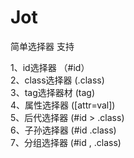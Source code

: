 Jot
===
 简单选择器
  支持    
 
 1、id选择器 （#id）<br>
 	2、class选择器 (.class)<br>
 	3、tag选择器材 (tag)<br>
 	4、属性选择器 ([attr=val])<br>
 	5、后代选择器 (#id > .class)<br>
 6、子孙选择器 (#id .class)<br>
 	7、分组选择器 (#id , .class)<br>
